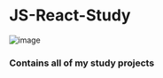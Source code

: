 # JS-React-Study
![image](https://user-images.githubusercontent.com/72669250/113892308-1a23dd00-9783-11eb-82dc-ea666748e5e6.png)
### Contains all of my study projects

